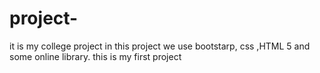 # project-
it is my college project
in this project we use bootstarp, css ,HTML 5 and some online library.
this is my first project
